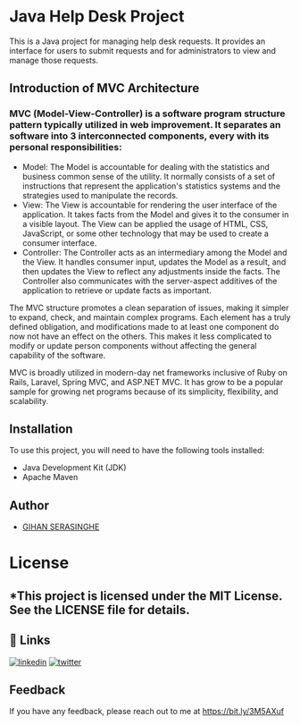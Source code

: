 # Java Help Desk Project

This is a Java project for managing help desk requests. It provides an interface for users to submit requests and for administrators to view and manage those requests.

## Introduction of MVC Architecture
<h3>
MVC (Model-View-Controller) is a software program structure pattern typically utilized in web improvement. It separates an software into 3 interconnected components, every with its personal responsibilities:</h3>
<ul>
<li>
Model: The Model is accountable for dealing with the statistics and business common sense of the utility. It normally consists of a set of instructions that represent the application's statistics systems and the strategies used to manipulate the records.</li>

<li>
View: The View is accountable for rendering the user interface of the application. It takes facts from the Model and gives it to the consumer in a visible layout. The View can be applied the usage of HTML, CSS, JavaScript, or some other technology that may be used to create a consumer interface.</li>

<li>
Controller: The Controller acts as an intermediary among the Model and the View. It handles consumer input, updates the Model as a result, and then updates the View to reflect any adjustments inside the facts. The Controller also communicates with the server-aspect additives of the application to retrieve or update facts as important.</li>

</ul>
The MVC structure promotes a clean separation of issues, making it simpler to expand, check, and maintain complex programs. Each element has a truly defined obligation, and modifications made to at least one component do now not have an effect on the others. This makes it less complicated to modify or update person components without affecting the general capability of the software.

MVC is broadly utilized in modern-day net frameworks inclusive of Ruby on Rails, Laravel, Spring MVC, and ASP.NET MVC. It has grow to be a popular sample for growing net programs because of its simplicity, flexibility, and scalability.

## Installation
To use this project, you will need to have the following tools installed:
<ul>
<li>Java Development Kit (JDK)</li>
<li>Apache Maven</li>
</ul>

## Author

- [GIHAN SERASINGHE](https://github.com/it-21360978)

# License
## *This project is licensed under the MIT License. See the LICENSE file for details.

## 🔗 Links
[![linkedin](https://img.shields.io/badge/linkedin-0A66C2?style=for-the-badge&logo=linkedin&logoColor=white)](https://www.linkedin.com/in/gihan-serasinghe-457033264)
[![twitter](https://img.shields.io/badge/twitter-1DA1F2?style=for-the-badge&logo=twitter&logoColor=white)](https://twitter.com/SrasingheG)

## Feedback

If you have any feedback, please reach out to me at https://bit.ly/3M5AXuf